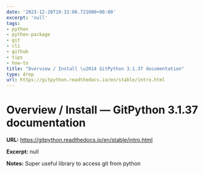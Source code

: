 ```yaml
---
date: '2023-12-20T18:32:06.721000+00:00'
excerpt: 'null'
tags:
- python
- python-package
- git
- cli
- github
- tips
- how-to
title: "Overview / Install \u2014 GitPython 3.1.37 documentation"
type: drop
url: https://gitpython.readthedocs.io/en/stable/intro.html
---
```


# Overview / Install — GitPython 3.1.37 documentation

**URL:** https://gitpython.readthedocs.io/en/stable/intro.html

**Excerpt:** null

**Notes:**
Super useful library to access git from python
